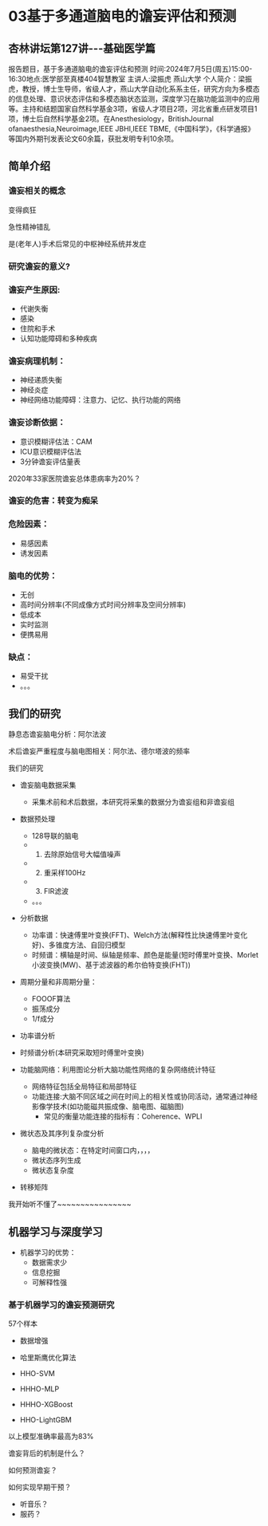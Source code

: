 # 03基于多通道脑电的谵妄评估和预测

## 杏林讲坛第127讲---基础医学篇
报告题目，基于多通道脑电的谵妄评估和预测
时间:2024年7月5日(周五)15:00-16:30地点:医学部至真楼404智慧教室
主讲人:梁振虎
燕山大学
个人简介：梁振虎，教授，博士生导师，省级人才，燕山大学自动化系系主任，研究方向为多模态的信息处理、意识状态评估和多模态脑状态监测，深度学习在脑功能监测中的应用等。主持和结题国家自然科学基金3项，省级人才项目2项，河北省重点研发项目1项，博士后自然科学基金2项。在Anesthesiology，BritishJournal ofanaesthesia,Neuroimage,IEEE JBHI,IEEE TBME,《中国科学》，《科学通报》等国内外期刊发表论文60余篇，获批发明专利10余项。

## 简单介绍
###  谵妄相关的概念

变得疯狂

急性精神错乱

是(老年人)手术后常见的中枢神经系统并发症

### 研究谵妄的意义?

### 谵妄产生原因:
- 代谢失衡
- 感染
- 住院和手术
- 认知功能障碍和多种疾病

### 谵妄病理机制：
- 神经递质失衡
- 神经炎症
- 神经网络功能障碍：注意力、记忆、执行功能的网络

### 谵妄诊断依据：
- 意识模糊评估法：CAM
- ICU意识模糊评估法
- 3分钟谵妄评估量表

2020年33家医院谵妄总体患病率为20%？

### 谵妄的危害：转变为痴呆

### 危险因素：
- 易感因素
- 诱发因素

### 脑电的优势：
- 无创
- 高时间分辨率(不同成像方式时间分辨率及空间分辨率)
- 低成本
- 实时监测
- 便携易用

### 缺点：
- 易受干扰
- 。。。
## 我们的研究

静息态谵妄脑电分析：阿尔法波

术后谵妄严重程度与脑电图相关：阿尔法、德尔塔波的频率

我们的研究
- 谵妄脑电数据采集
  - 采集术前和术后数据，本研究将采集的数据分为谵妄组和非谵妄组
- 数据预处理
  - 128导联的脑电
  - 1. 去除原始信号大幅值噪声
  - 2. 重采样100Hz
  - 3. FIR滤波
  - 。。。
- 分析数据
  - 功率谱：快速傅里叶变换(FFT)、Welch方法(解释性比快速傅里叶变化好)、多锥度方法、自回归模型
  - 时频谱：横轴是时间、纵轴是频率、颜色是能量(短时傅里叶变换、Morlet小波变换(MW)、基于滤波器的希尔伯特变换(FHT))
- 周期分量和非周期分量：
  - FOOOF算法
  - 振荡成分
  - 1/f成分


- 功率谱分析
- 时频谱分析(本研究采取短时傅里叶变换)
- 功能脑网络：利用图论分析大脑功能性网络的复杂网络统计特征
  - 网络特征包括全局特征和局部特征
  - 功能连接:大脑不同区域之间在时间上的相关性或协同活动，通常通过神经影像学技术(如功能磁共振成像、脑电图、磁脑图)
    - 常见的衡量功能连接的指标有：Coherence、WPLI


- 微状态及其序列复杂度分析
  - 脑电的微状态：在特定时间窗口内，，，，
  - 微状态序列生成
  - 微状态复杂度


- 转移矩阵

我开始听不懂了~~~~~~~~~~~~~~~~


## 机器学习与深度学习

- 机器学习的优势：
  - 数据需求少
  - 信息挖掘
  - 可解释性强

### 基于机器学习的谵妄预测研究
57个样本

- 数据增强

- 哈里斯鹰优化算法
- HHO-SVM
- HHHO-MLP
- HHHO-XGBoost
- HHO-LightGBM

以上模型准确率最高为83%

谵妄背后的机制是什么？

如何预测谵妄？

如何实现早期干预？
- 听音乐？
- 服药？



























































































































































